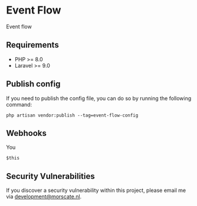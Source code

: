 # Event Flow
Event flow

## Requirements

- PHP >= 8.0
- Laravel >= 9.0

## Publish config
If you need to publish the config file, you can do so by running the following command:
```
php artisan vendor:publish --tag=event-flow-config
```

## Webhooks
You 
```
$this
```

## Security Vulnerabilities

If you discover a security vulnerability within this project, please email me via [development@morscate.nl](mailto:development@morscate.nl).
